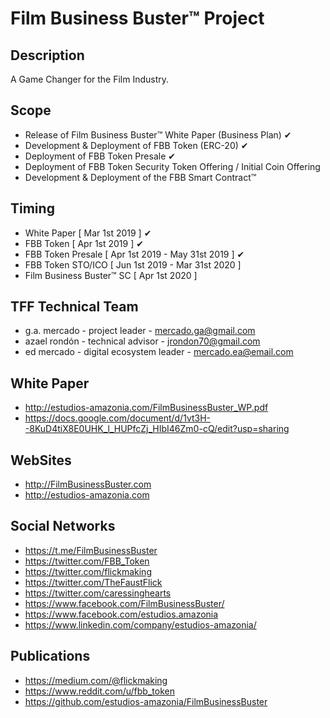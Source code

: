 ﻿Film Business Buster™ Project
=====================

Description
-----
A Game Changer for the Film Industry.

Scope
-----
 - Release of ﻿Film Business Buster™ White Paper (Business Plan) ✔
 - Development & Deployment of FBB Token (ERC-20) ✔
 - Deployment of FBB Token Presale  ✔
 - Deployment of FBB Token Security Token Offering / Initial Coin Offering
 - Development & Deployment of the FBB Smart Contract™

 Timing
 ------
 - White Paper              [ Mar  1st 2019 ] ✔
 - FBB Token                [ Apr  1st 2019 ] ✔
 - FBB Token Presale        [ Apr  1st 2019 - May 31st 2019 ] ✔
 - FBB Token STO/ICO        [ Jun  1st 2019 - Mar 31st 2020 ]
 - ﻿Film Business Buster™ SC [ Apr 1st 2020 ]


 TFF Technical Team
 ------------------
 - g.a. mercado - project leader             - mercado.ga@gmail.com
 - azael rondón - technical advisor          - jrondon70@gmail.com
 - ed mercado   - digital ecosystem leader   - mercado.ea@email.com

 White Paper
 -----------
 - http://estudios-amazonia.com/FilmBusinessBuster_WP.pdf
 - https://docs.google.com/document/d/1vt3H--8KuD4tiX8E0UHK_l_HUPfcZj_HIbI46Zm0-cQ/edit?usp=sharing

 WebSites
 ---------------
 - http://FilmBusinessBuster.com
 - http://estudios-amazonia.com

 Social Networks
 ---------------
 - https://t.me/FilmBusinessBuster
 - https://twitter.com/FBB_Token
 - https://twitter.com/flickmaking
 - https://twitter.com/TheFaustFlick
 - https://twitter.com/caressinghearts
 - https://www.facebook.com/FilmBusinessBuster/
 - https://www.facebook.com/estudios.amazonia
 - https://www.linkedin.com/company/estudios-amazonia/

 Publications
 ------------
 - https://medium.com/@flickmaking
 - https://www.reddit.com/u/fbb_token
 - https://github.com/estudios-amazonia/FilmBusinessBuster
